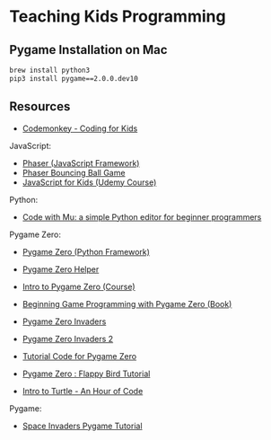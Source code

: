 # Teaching Kids Programming

## Pygame Installation on Mac

```sh
brew install python3
pip3 install pygame==2.0.0.dev10
```

## Resources

* [Codemonkey - Coding for Kids](https://www.codemonkey.com)

JavaScript:

* [Phaser (JavaScript Framework)](https://github.com/photonstorm/phaser)
* [Phaser Bouncing Ball Game](https://www.emanueleferonato.com/2019/05/31/build-a-html5-hyper-casual-game-like-bouncing-ball-by-ketchapp-studio-using-phaser-3-and-arcade-physics/)
* [JavaScript for Kids (Udemy Course)](https://www.udemy.com/course/javascript-for-kids/)

Python:

* [Code with Mu: a simple Python editor for beginner programmers](https://codewith.mu/)

Pygame Zero:

* [Pygame Zero (Python Framework)](https://pygame-zero.readthedocs.io/en/stable/)
* [Pygame Zero Helper](https://www.aposteriori.com.sg/pygame-zero-helper/)
* [Intro to Pygame Zero (Course)](https://aposteriori.trinket.io/game-development-with-pygame-zero#/intro-to-pygame-zero/intro-and-installation)
* [Beginning Game Programming with Pygame Zero (Book)](https://www.apress.com/gp/book/9781484256497)
* [Pygame Zero Invaders](https://magpi.raspberrypi.org/articles/pygame-zero-invaders)
* [Pygame Zero Invaders 2](https://magpi.raspberrypi.org/articles/pygame-zero-space-invaders-ii)
* [Tutorial Code for Pygame Zero](https://github.com/TechnoVisual/Pygame-Zero)
* [Pygame Zero : Flappy Bird Tutorial](https://pygamezero-bird.readthedocs.io/en/latest/)

* [Intro to Turtle - An Hour of Code](https://hourofpython.trinket.io/a-visual-introduction-to-python#/welcome/an-hour-of-code)

Pygame:

* [Space Invaders Pygame Tutorial](https://www.youtube.com/watch?v=Q-__8Xw9KTM&feature=youtu.be)
